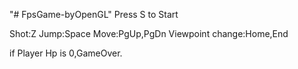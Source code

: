 "# FpsGame-byOpenGL" 
Press S to Start

Shot:Z
Jump:Space
Move:PgUp,PgDn
Viewpoint change:Home,End

if Player Hp is 0,GameOver.
